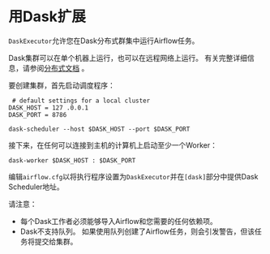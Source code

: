 # 用Dask扩展

`DaskExecutor`允许您在Dask分布式群集中运行Airflow任务。

Dask集群可以在单个机器上运行，也可以在远程网络上运行。 有关完整详细信息，请参阅[分布式文档](https://distributed.readthedocs.io/) 。

要创建集群，首先启动调度程序：

```
 # default settings for a local cluster
DASK_HOST = 127 .0.0.1
DASK_PORT = 8786

dask-scheduler --host $DASK_HOST --port $DASK_PORT

```

接下来，在任何可以连接到主机的计算机上启动至少一个Worker：

```
dask-worker $DASK_HOST : $DASK_PORT

```

编辑`airflow.cfg`以将执行程序设置为`DaskExecutor`并在`[dask]`部分中提供Dask Scheduler地址。

请注意：

*   每个Dask工作者必须能够导入Airflow和您需要的任何依赖项。
*   Dask不支持队列。 如果使用队列创建了Airflow任务，则会引发警告，但该任务将提交给集群。